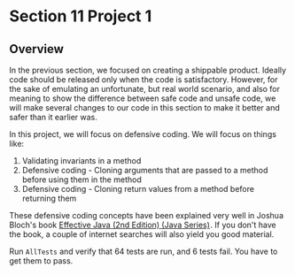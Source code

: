 <h1>Section 11 Project 1</h1>

<h2>Overview</h2>

In the previous section, we focused on creating a shippable product. Ideally code should be released only when the code is satisfactory. However, for the sake of emulating an unfortunate, but real world scenario, and also for  meaning to show the difference between safe code and unsafe code, we will make several changes to our code in this section to make it better and safer than it earlier was.

In this project, we will focus on defensive coding. We will focus on things like:
 1. Validating invariants in a method
 1. Defensive coding - Cloning arguments that are passed to a method before using them in the method
 1. Defensive coding - Cloning return values from a method before returning them

These defensive coding concepts have been explained very well in Joshua Bloch's book <a href="http://www.amazon.com/gp/product/B000WJOUPA/ref=as_li_qf_sp_asin_tl?ie=UTF8&camp=1789&creative=9325&creativeASIN=B000WJOUPA&linkCode=as2&tag=adaplearonli-20">Effective Java (2nd Edition) (Java Series)</a><img src="http://www.assoc-amazon.com/e/ir?t=adaplearonli-20&l=as2&o=1&a=B000WJOUPA" width="1" height="1" border="0" alt="" style="border:none !important; margin:0px !important;" />. If you don't have the book, a couple of internet searches will also yield you good material.

Run ```AllTests``` and verify that 64 tests are run, and 6 tests fail. You have to get them to pass.
